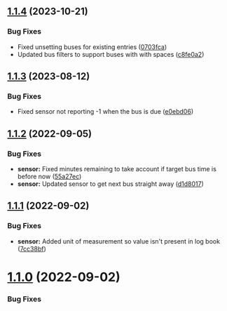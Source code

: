 ## [1.1.4](https://github.com/BottlecapDave/HomeAssistant-FirstBus/compare/v1.1.3...v1.1.4) (2023-10-21)


### Bug Fixes

* Fixed unsetting buses for existing entries ([0703fca](https://github.com/BottlecapDave/HomeAssistant-FirstBus/commit/0703fca5ea7c17d447697bb962b8f01336d9c864))
* Updated bus filters to support buses with with spaces ([c8fe0a2](https://github.com/BottlecapDave/HomeAssistant-FirstBus/commit/c8fe0a2a825281914465c5ed550981f49d253759))

## [1.1.3](https://github.com/BottlecapDave/HomeAssistant-FirstBus/compare/v1.1.2...v1.1.3) (2023-08-12)


### Bug Fixes

* Fixed sensor not reporting -1 when the bus is due ([e0ebd06](https://github.com/BottlecapDave/HomeAssistant-FirstBus/commit/e0ebd065ba3fc5ece573823baf2271a51f54aac1))

## [1.1.2](https://github.com/BottlecapDave/HomeAssistant-FirstBus/compare/v1.1.1...v1.1.2) (2022-09-05)


### Bug Fixes

* **sensor:** Fixed minutes remaining to take account if target bus time is before now ([55a27ec](https://github.com/BottlecapDave/HomeAssistant-FirstBus/commit/55a27ecbcc0cd61e506c4221454715f6da5b0df5))
* **sensor:** Updated sensor to get next bus straight away ([d1d8017](https://github.com/BottlecapDave/HomeAssistant-FirstBus/commit/d1d8017d9f2ad01cad3a6f6124ccb2bea89f49bb))

## [1.1.1](https://github.com/BottlecapDave/HomeAssistant-FirstBus/compare/v1.1.0...v1.1.1) (2022-09-02)


### Bug Fixes

* **sensor:** Added unit of measurement so value isn't present in log book ([7cc38bf](https://github.com/BottlecapDave/HomeAssistant-FirstBus/commit/7cc38bfb3ec6c61b09f915cb5b1d77597e19e8e0))

# [1.1.0](https://github.com/BottlecapDave/HomeAssistant-FirstBus/compare/v1.0.3...v1.1.0) (2022-09-02)


### Bug Fixes

* **config:** Fixed updating buses to other buses ([9297c86](https://github.com/BottlecapDave/HomeAssistant-FirstBus/commit/9297c86575d8200f3a6339c354e87554c0b99566))


### Features

* **sensor:** Added stop code to bus sensor ([536fa87](https://github.com/BottlecapDave/HomeAssistant-FirstBus/commit/536fa87eb4b1c24a36d168dfc1dcbbbaeff07877))

## [1.0.3](https://github.com/BottlecapDave/HomeAssistant-FirstBus/compare/v1.0.2...v1.0.3) (2022-08-31)


### Bug Fixes

* **api-client:** Fixed retrieving buses when no specific buses are specified ([7b31424](https://github.com/BottlecapDave/HomeAssistant-FirstBus/commit/7b31424348a30171714f216c2d36772f8eae3bd2))

## [1.0.1](https://github.com/BottlecapDave/HomeAssistant-FirstBus/compare/v1.0.0...v1.0.1) (2021-10-30)


### Bug Fixes

* Added fix for when first bus report that the bus is due now ([c915a94](https://github.com/BottlecapDave/HomeAssistant-FirstBus/commit/c915a94ddd4c55e8355a9d3223ad0e25e72395f2))
